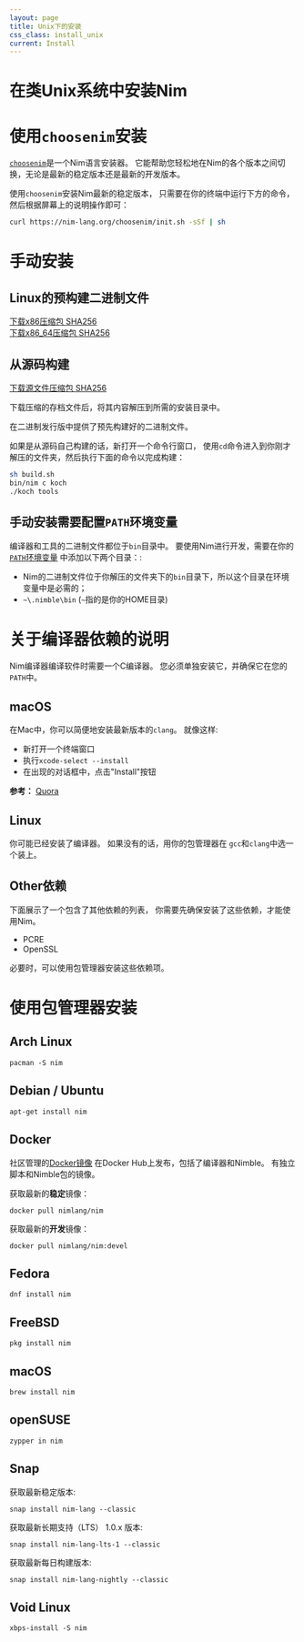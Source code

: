 ```yaml
---
layout: page
title: Unix下的安装
css_class: install_unix
current: Install
---
```


<h1 class="text-centered page-title main-heading">在类Unix系统中安装Nim</h1>

# 使用``choosenim``安装

[``choosenim``](https://github.com/dom96/choosenim#choosenim)是一个Nim语言安装器。
它能帮助您轻松地在Nim的各个版本之间切换，无论是最新的稳定版本还是最新的开发版本。

使用``choosenim``安装Nim最新的稳定版本，
只需要在你的终端中运行下方的命令，然后根据屏幕上的说明操作即可：

```bash
curl https://nim-lang.org/choosenim/init.sh -sSf | sh
```

# 手动安装

## Linux的预构建二进制文件

<div class="center">
  <a href="{{ site.official_baseurl }}/download/nim-{{ site.nim_version }}-linux_x32.tar.xz"
    class="pure-button pure-button-primary download-button">
    <i class="fa fa-file-archive-o" aria-hidden="true"></i>
    下载x86压缩包
  </a>
  <a href="{{ site.official_baseurl }}/download/nim-{{ site.nim_version }}-linux_x32.tar.xz.sha256"
    class="pure-button">
    <i class="fa fa-file-text-o" aria-hidden="true"></i>
    SHA256
  </a>
</div>

<div class="center">
  <a href="{{ site.official_baseurl }}/download/nim-{{ site.nim_version }}-linux_x64.tar.xz"
    class="pure-button pure-button-primary download-button">
    <i class="fa fa-file-archive-o" aria-hidden="true"></i>
    下载x86_64压缩包
  </a>
  <a href="{{ site.official_baseurl }}/download/nim-{{ site.nim_version }}-linux_x64.tar.xz.sha256"
    class="pure-button">
    <i class="fa fa-file-text-o" aria-hidden="true"></i>
    SHA256
  </a>
</div>

## 从源码构建

<div class="center">
  <a href="{{ site.official_baseurl }}/download/nim-{{ site.nim_version }}.tar.xz"
    class="pure-button pure-button-primary download-button">
    <i class="fa fa-file-archive-o" aria-hidden="true"></i>
    下载源文件压缩包
  </a>
  <a href="{{ site.official_baseurl }}/download/nim-{{ site.nim_version }}.tar.xz.sha256"
    class="pure-button">
    <i class="fa fa-file-text-o" aria-hidden="true"></i>
    SHA256
  </a>
</div>

下载压缩的存档文件后，将其内容解压到所需的安装目录中。

在二进制发行版中提供了预先构建好的二进制文件。

如果是从源码自己构建的话，新打开一个命令行窗口，
使用``cd``命令进入到你刚才解压的文件夹，然后执行下面的命令以完成构建：

```bash
sh build.sh
bin/nim c koch
./koch tools
```

## 手动安装需要配置``PATH``环境变量

编译器和工具的二进制文件都位于``bin``目录中。
要使用Nim进行开发，需要在你的
[``PATH``环境变量](https://zh.wikipedia.org/wiki/PATH_(%E5%8F%98%E9%87%8F))
中添加以下两个目录：:

* Nim的二进制文件位于你解压的文件夹下的``bin``目录下，所以这个目录在环境变量中是必需的；
* ``~\.nimble\bin`` (``~``指的是你的HOME目录)

# 关于编译器依赖的说明

Nim编译器编译软件时需要一个C编译器。
您必须单独安装它，并确保它在您的``PATH``中。

## macOS

在Mac中，你可以简便地安装最新版本的``clang``。
就像这样:

* 新打开一个终端窗口
* 执行``xcode-select --install``
* 在出现的对话框中，点击"Install"按钮

**参考：** [Quora](https://www.quora.com/How-do-I-successfully-set-up-LLVM-clang-on-Mac-OS-X-El-Capitan/answer/James-McInnes-1?srid=hq2O)

## Linux

你可能已经安装了编译器。 
如果没有的话，用你的包管理器在
``gcc``和``clang``中选一个装上。

## Other依赖

下面展示了一个包含了其他依赖的列表，
你需要先确保安装了这些依赖，才能使用Nim。

* PCRE
* OpenSSL

必要时，可以使用包管理器安装这些依赖项。

# 使用包管理器安装

## Arch Linux

```
pacman -S nim
```

## Debian / Ubuntu

```
apt-get install nim
```

## Docker

社区管理的[Docker镜像](https://hub.docker.com/r/nimlang/nim/)
在Docker Hub上发布，包括了编译器和Nimble。
有独立脚本和Nimble包的镜像。

获取最新的**稳定**镜像：

```
docker pull nimlang/nim
```

获取最新的**开发**镜像：

```
docker pull nimlang/nim:devel
```

## Fedora

```
dnf install nim
```

## FreeBSD

```
pkg install nim
```

## macOS

```
brew install nim
```

## openSUSE

```
zypper in nim
```

## Snap

获取最新稳定版本:

```
snap install nim-lang --classic
```

获取最新长期支持（LTS） 1.0.x 版本:

```
snap install nim-lang-lts-1 --classic
```

获取最新每日构建版本:

```
snap install nim-lang-nightly --classic
```


## Void Linux

```
xbps-install -S nim
```
